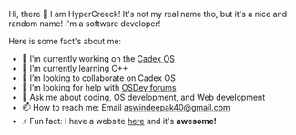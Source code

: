 Hi, there 👋 I am HyperCreeck! It's not my real name tho, but it's a nice and random name! I'm a software developer!

Here is some fact's about me:
- 🔭 I’m currently working on the [Cadex OS](http://github.com/opencreeck/Cadex-OS-Official)
- 🌱 I’m currently learning C++
- 👯 I’m looking to collaborate on Cadex OS
- 🤔 I’m looking for help with [OSDev forums](http://forum.osdev.org)
- 💬 Ask me about coding, OS development, and Web development
- 📫 How to reach me: Email [aswindeepak40@gmail.com](mailto:aswindeepak40@gmail.com)
- ⚡ Fun fact: I have a website [here](http://hypercreeck.cf/) and it's **awesome!**
